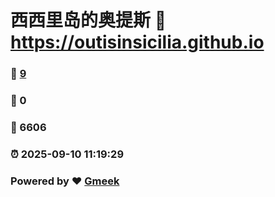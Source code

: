 # 西西里岛的奥提斯 :link: https://outisinsicilia.github.io 
### :page_facing_up: [9](https://outisinsicilia.github.io/tag.html) 
### :speech_balloon: 0 
### :hibiscus: 6606 
### :alarm_clock: 2025-09-10 11:19:29 
### Powered by :heart: [Gmeek](https://github.com/Meekdai/Gmeek)
